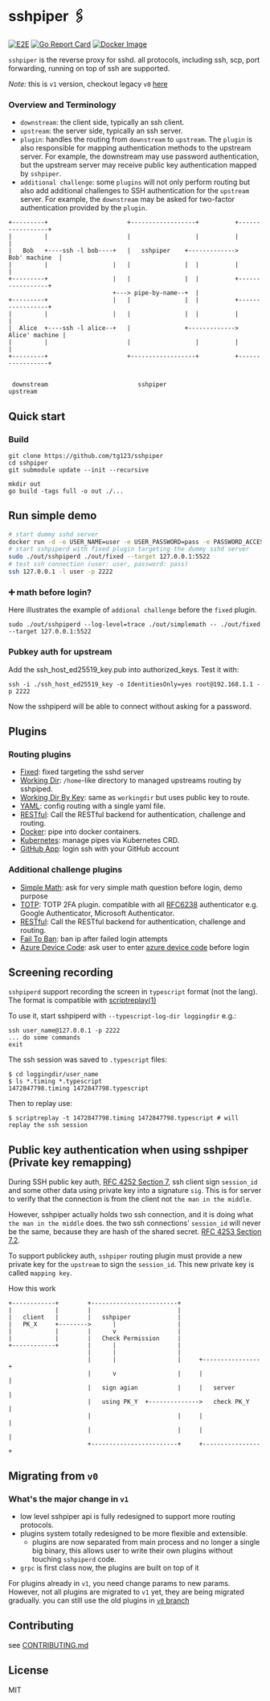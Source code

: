 # sshpiper 🖇

[![E2E](https://github.com/tg123/sshpiper/actions/workflows/e2e.yml/badge.svg)](https://github.com/tg123/sshpiper/actions/workflows/e2e.yml)
[![Go Report Card](https://goreportcard.com/badge/github.com/tg123/sshpiper)](https://goreportcard.com/report/github.com/tg123/sshpiper)
[![Docker Image](https://img.shields.io/docker/pulls/farmer1992/sshpiperd.svg)](https://hub.docker.com/r/farmer1992/sshpiperd)

`sshpiper` is the reverse proxy for sshd. all protocols, including ssh, scp, port forwarding, running on top of ssh are supported. 

*Note:* this is `v1` version, checkout legacy `v0` [here](https://github.com/tg123/sshpiper/tree/v0)

### Overview and Terminology

 * `downstream`: the client side, typically an ssh client.
 * `upstream`: the server side, typically an ssh server.
 * `plugin`: handles the routing from `downstream` to `upstream`. The `plugin` is also responsible for mapping authentication methods to the upstream server. For example, the downstream may use password authentication, but the upstream server may receive public key authentication mapped by `sshpiper`.
 * `additional challenge`: some `plugins` will not only perform routing but also add additional challenges to SSH authentication for the `upstream` server. For example, the `downstream` may be asked for two-factor authentication provided by the `plugin`.


```
+---------+                      +------------------+          +-----------------+
|         |                      |                  |          |                 |
|   Bob   +----ssh -l bob----+   |   sshpiper    +------------->   Bob' machine  |
|         |                  |   |               |  |          |                 |
+---------+                  |   |               |  |          +-----------------+
                             +---> pipe-by-name--+  |                             
+---------+                  |   |               |  |          +-----------------+
|         |                  |   |               |  |          |                 |
|  Alice  +----ssh -l alice--+   |               +------------->  Alice' machine |
|         |                      |                  |          |                 |
+---------+                      +------------------+          +-----------------+


 downstream                         sshpiper                        upstream                     

```

## Quick start

### Build

```
git clone https://github.com/tg123/sshpiper
cd sshpiper
git submodule update --init --recursive

mkdir out
go build -tags full -o out ./...
```

## Run simple demo

```sh
# start dummy sshd server
docker run -d -e USER_NAME=user -e USER_PASSWORD=pass -e PASSWORD_ACCESS=true -p 127.0.0.1:5522:2222 lscr.io/linuxserver/openssh-server
# start sshpiperd with fixed plugin targeting the dummy sshd server
sudo ./out/sshpiperd ./out/fixed --target 127.0.0.1:5522
# test ssh connection (user: user, password: pass)
ssh 127.0.0.1 -l user -p 2222
```


### ➕ math before login? 

Here illustrates the example of `addional challenge` before the `fixed` plugin.

```
sudo ./out/sshpiperd --log-level=trace ./out/simplemath -- ./out/fixed --target 127.0.0.1:5522
```

### Pubkey auth for upstream

Add the ssh_host_ed25519_key.pub into authorized_keys. Test it with:

    ssh -i ./ssh_host_ed25519_key -o IdentitiesOnly=yes root@192.168.1.1 -p 2222

Now the sshpiperd will be able to connect without asking for a password.


## Plugins

### Routing plugins

* [Fixed](plugin/fixed/): fixed targeting the sshd server
* [Working Dir](plugin/workingdir/): `/home`-like directory to managed upstreams routing by sshpiped.
* [Working Dir By Key](plugin/workingdirbykey/): same as `workingdir` but uses public key to route.
* [YAML](plugin/yaml/): config routing with a single yaml file.
* [RESTful](https://github.com/11notes/docker-sshpiper): Call the RESTful backend for authentication, challenge and routing.
* [Docker](plugin/docker/): pipe into docker containers.
* [Kubernetes](plugin/kubernetes/): manage pipes via Kubernetes CRD.
* [GitHub App](https://github.com/tg123/sshpiper-gh): login ssh with your GitHub account

### Additional challenge plugins

* [Simple Math](plugin/simplemath/): ask for very simple math question before login, demo purpose
* [TOTP](plugin/totp/): TOTP 2FA plugin. compatible with all [RFC6238](https://datatracker.ietf.org/doc/html/rfc6238) authenticator e.g. Google Authenticator, Microsoft Authenticator.
* [RESTful](https://github.com/11notes/docker-sshpiper): Call the RESTful backend for authentication, challenge and routing.
* [Fail To Ban](plugin/failtoban/): ban ip after failed login attempts
* [Azure Device Code](plugin/azdevicecode/): ask user to enter [azure device code](https://docs.microsoft.com/en-us/azure/active-directory/develop/v2-oauth2-device-code) before login


## Screening recording

`sshpiperd` support recording the screen in `typescript` format (not the lang). The format is compatible with [scriptreplay(1)](https://linux.die.net/man/1/scriptreplay)

To use it, start sshpiperd with `--typescript-log-dir loggingdir` e.g.:

    ssh user_name@127.0.0.1 -p 2222
    ... do some commands
    exit

The ssh session was saved to `.typescript` files:

    $ cd loggingdir/user_name
    $ ls *.timing *.typescript
    1472847798.timing 1472847798.typescript

Then to replay use:

    $ scriptreplay -t 1472847798.timing 1472847798.typescript # will replay the ssh session


## Public key authentication when using sshpiper (Private key remapping)

During SSH public key auth, [RFC 4252 Section 7](http://tools.ietf.org/html/rfc4252#section-7),
ssh client sign `session_id` and some other data using private key into a signature `sig`.
This is for server to verify that the connection is from the client not `the man in the middle`.

However, sshpiper actually holds two ssh connection, and it is doing what `the man in the middle` does.
the two ssh connections' `session_id` will never be the same, because they are hash of the shared secret. [RFC 4253 Section 7.2](http://tools.ietf.org/html/rfc4253#section-7).


To support publickey auth, `sshpiper` routing plugin must provide a new private key for the `upstream` to sign the `session_id`. This new private key is called `mapping key`.

How this work

```
+------------+        +------------------------+                       
|            |        |                        |                       
|   client   |        |   sshpiper             |                       
|   PK_X     +-------->      |                 |                       
|            |        |      v                 |                       
|            |        |   Check Permission     |                       
+------------+        |      |                 |                       
                      |      |                 |                       
                      |      |                 |     +----------------+
                      |      v                 |     |                |
                      |   sign agian           |     |   server       |
                      |   using PK_Y  +-------------->   check PK_Y   |
                      |                        |     |                |
                      |                        |     |                |
                      +------------------------+     +----------------+
```                      

## Migrating from `v0`

### What's the major change in `v1`
 
 * low level sshpiper api is fully redesigned to support more routing protocols.
 * plugins system totally redesigned to be more flexible and extensible.
   * plugins are now separated from main process and no longer a single big binary, this allows user to write their own plugins without touching `sshpiperd` code.
 * `grpc` is first class now, the plugins are built on top of it

For plugins already in `v1`, you need change params to new params. However, not all plugins are migrated to `v1` yet, they are being migrated gradually. you can still use the old plugins in [`v0` branch](https://github.com/tg123/sshpiper/tree/v0)


## Contributing

see [CONTRIBUTING.md](CONTRIBUTING.md)

## License
MIT
